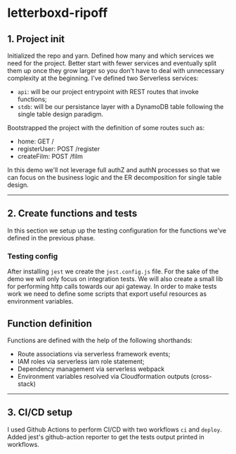 # letterboxd-ripoff

## 1. Project init
Initialized the repo and yarn.
Defined how many and which services we need for the project. 
Better start with fewer services and eventually split them up once they grow larger so you don't have to deal with unnecessary complexity at the beginning.
I've defined two Serverless services:
* `api`: will be our project entrypoint with REST routes that invoke functions;
* `stdb`: will be our persistance layer with a DynamoDB table following the single table design paradigm.

Bootstrapped the project with the definition of some routes such as:

* home: GET /
* registerUser: POST /register
* createFilm: POST /film

In this demo we'll not leverage full authZ and authN processes so that we can focus on the business logic and the ER decomposition for single table design.

---

## 2. Create functions and tests
In this section we setup up the testing configuration for the functions we've defined in the previous phase.

### Testing config
After installing `jest` we create the `jest.config.js` file.
For the sake of the demo we will only focus on integration tests.
We will also create a small lib for performing http calls towards our api gateway.
In order to make tests work we need to define some scripts that export useful resources as environment variables.

## Function definition
Functions are defined with the help of the following shorthands:
* Route associations via serverless framework events;
* IAM roles via serverless iam role statement;
* Dependency management via serverless webpack
* Environment variables resolved via Cloudformation outputs (cross-stack)

---

## 3. CI/CD setup
I used Github Actions to perform CI/CD with two workflows `ci` and `deploy`.
Added jest's github-action reporter to get the tests output printed in workflows.
